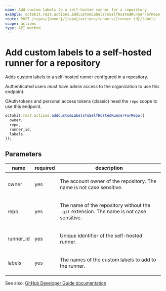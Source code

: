 ```yaml
---
name: Add custom labels to a self-hosted runner for a repository
example: octokit.rest.actions.addCustomLabelsToSelfHostedRunnerForRepo({ owner, repo, runner_id, labels })
route: POST /repos/{owner}/{repo}/actions/runners/{runner_id}/labels
scope: actions
type: API method
---
```


# Add custom labels to a self-hosted runner for a repository

Adds custom labels to a self-hosted runner configured in a repository.

Authenticated users must have admin access to the organization to use this endpoint.

OAuth tokens and personal access tokens (classic) need the `repo` scope to use this endpoint.

```js
octokit.rest.actions.addCustomLabelsToSelfHostedRunnerForRepo({
  owner,
  repo,
  runner_id,
  labels,
});
```

## Parameters

<table>
  <thead>
    <tr>
      <th>name</th>
      <th>required</th>
      <th>description</th>
    </tr>
  </thead>
  <tbody>
    <tr><td>owner</td><td>yes</td><td>

The account owner of the repository. The name is not case sensitive.

</td></tr>
<tr><td>repo</td><td>yes</td><td>

The name of the repository without the `.git` extension. The name is not case sensitive.

</td></tr>
<tr><td>runner_id</td><td>yes</td><td>

Unique identifier of the self-hosted runner.

</td></tr>
<tr><td>labels</td><td>yes</td><td>

The names of the custom labels to add to the runner.

</td></tr>
  </tbody>
</table>

See also: [GitHub Developer Guide documentation](https://docs.github.com/rest/actions/self-hosted-runners#add-custom-labels-to-a-self-hosted-runner-for-a-repository).
